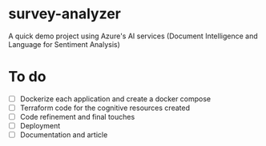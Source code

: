 # survey-analyzer
A quick demo project using Azure's AI services (Document Intelligence and Language for Sentiment Analysis)

# To do
- [ ] Dockerize each application and create a docker compose
- [ ] Terraform code for the cognitive resources created
- [ ] Code refinement and final touches
- [ ] Deployment
- [ ] Documentation and article